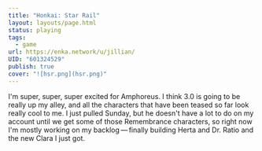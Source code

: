 ```yaml
---
title: "Honkai: Star Rail"
layout: layouts/page.html
status: playing
tags:
  - game
url: https://enka.network/u/jillian/
UID: "601324529"
publish: true
cover: "![hsr.png](hsr.png)"
---
```

I'm super, super, super excited for Amphoreus. I think 3.0 is going to be really up my alley, and all the characters that have been teased so far look really cool to me. I just pulled Sunday, but he doesn't have a lot to do on my account until we get some of those Remembrance characters, so right now I'm mostly working on my backlog — finally building Herta and Dr. Ratio and the new Clara I just got.